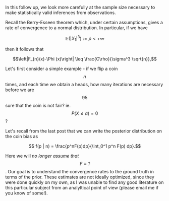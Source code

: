 In this follow up, we look more carefully at the sample size necessary to make statistically valid
inferences from observations. 

Recall the Berry-Esseen theorem which, under certain assumptions, gives a rate of convergence to a normal distribution. In particular, if we have

$$ \mathbb{E}(|X_1|^3) := \rho < +\infty $$

then it follows that

$$\left|F_{n}(x)-\Phi (x)\right| \leq \frac{C\rho}{\sigma^3 \sqrt{n}},$$


Let's first consider a simple example - if we flip a coin $$n$$ times, and each time we obtain a heads, how many iterations are necessary before we are $$95%$$ sure that the coin is not fair? ie. $$P(X \leq \alpha) = 0$$?

Let's recall from the last post that we can write the posterior distribution on the coin bias as

$$ f(p | n) = \frac{p^nF(p)dp}{\int_0^1 p^n F(p) dp}.$$

Here we will *no longer assume that $$F \equiv 1$$*. Our goal is to understand the convergence rates to the ground truth in terms of the prior. These estimates are not ideally optimized, since they were done quickly on my own, as I was unable to find any good literature on this particular subject from an analyltical point of view (please email me if you know of some!). 



